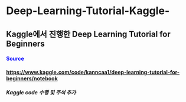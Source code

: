 # Deep-Learning-Tutorial-Kaggle-

## Kaggle에서 진행한 Deep Learning Tutorial for Beginners

#### <span style="color : blue">Source </span> 
#### https://www.kaggle.com/code/kanncaa1/deep-learning-tutorial-for-beginners/notebook

##### Kaggle code 수행 및 주석 추가
